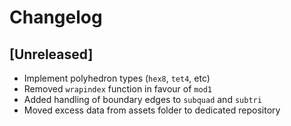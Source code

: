 # Changelog

## [Unreleased]

- Implement polyhedron types (`hex8`, `tet4`, etc)
- Removed `wrapindex` function in favour of `mod1`
- Added handling of boundary edges to `subquad` and `subtri`
- Moved excess data from assets folder to dedicated repository


